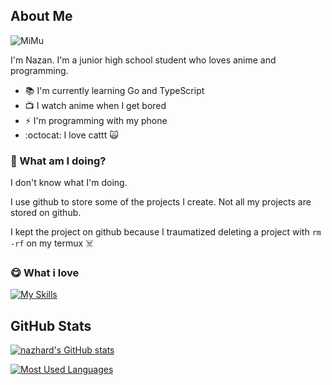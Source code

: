 ## About Me

![MiMu](https://media.tenor.com/dyrSxBvbnE0AAAAd/aesthetic-anime.gif)

I'm Nazan.
I'm a junior high school student who loves anime and programming.

- :books: I'm currently learning Go and TypeScript
- :tv: I watch anime when I get bored
- :zap: I'm programming with my phone
- :octocat: I love cattt :scream_cat:

### :thinking: What am I doing?

I don't know what I'm doing.

I use github to store some of the projects I create.
Not all my projects are stored on github.

I kept the project on github because I traumatized deleting a project with `rm -rf` on my termux :skull_and_crossbones:

### :yum: What i love

[![My Skills](https://skillicons.dev/icons?i=js,ts,go,vue,svelte,astro)](https://skillicons.dev)

##  GitHub Stats

<a href="http://www.github.com/nazhard"><img src="https://github-readme-stats.vercel.app/api?username=nazhard&show_icons=true&show=reviews,prs_merged&count_private=true&title_color=ef4444&text_color=ffffff&icon_color=ef4444&bg_color=000000&hide_border=true" alt="nazhard's GitHub stats"/></a>

<a href="https://github.com/nazhard" align="left"><img src="https://github-readme-stats.vercel.app/api/top-langs/?username=nazhard&card_width=400&layout=compact&title_color=ef4444&text_color=ffffff&icon_color=ef4444&bg_color=000000&hide_border=true&locale=id&custom_title=Most%20%Used%20%Languages" alt="Most Used Languages" /></a>
